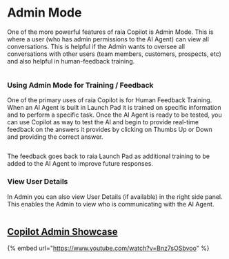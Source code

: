 # Admin Mode

One of the more powerful features of raia Copilot is Admin Mode. This is where a user (who has admin permissions to the AI Agent) can view all conversations. This is helpful if the Admin wants to oversee all conversations with other users (team members, customers, prospects, etc) and also helpful in human-feedback training.

<figure><img src="../../.gitbook/assets/Screenshot 2025-04-17 at 12.30.00 PM.png" alt=""><figcaption></figcaption></figure>

### Using Admin Mode for Training / Feedback <a href="#using-admin-mode-for-training-feedback" id="using-admin-mode-for-training-feedback"></a>

One of the primary uses of raia Copilot is for Human Feedback Training. When an AI Agent is built in Launch Pad it is trained on specific information and to perform a specific task. Once the AI Agent is ready to be tested, you can use Copilot as way to test the AI and begin to provide real-time feedback on the answers it provides by clicking on Thumbs Up or Down and providing the correct answer.

<figure><img src="../../.gitbook/assets/Screenshot 2025-04-17 at 12.30.27 PM.png" alt=""><figcaption></figcaption></figure>

The feedback goes back to raia Launch Pad as additional training to be added to the AI Agent to improve future responses.

### View User Details <a href="#view-user-details" id="view-user-details"></a>

In Admin you can also view User Details (if available) in the right side panel. This enables the Admin to view who is communicating with the AI Agent.

<figure><img src="../../.gitbook/assets/Screenshot 2025-04-17 at 12.30.43 PM.png" alt=""><figcaption></figcaption></figure>

## [Copilot Admin Showcase](https://www.youtube.com/watch?v=Bnz7sOSbvoo)

{% embed url="https://www.youtube.com/watch?v=Bnz7sOSbvoo" %}
